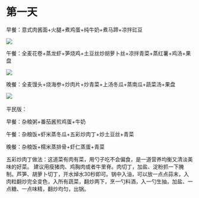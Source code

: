 # 第一天

早餐：意式肉酱面+火腿+煮鸡蛋+纯牛奶+煮马蹄+凉拌豇豆

![](https://wx2.sinaimg.cn/large/7c9be6d9ly1g6z4yushzbj212w0px4qq.jpg)

午餐：全麦花卷+蒸龙虾+笋烧鸡+土豆丝炒胡萝卜丝+凉拌青菜+蒸红薯+鸡汤+果盘

![](https://wx2.sinaimg.cn/large/7c9be6d9ly1g6z4ytqfp0j212w0px7wi.jpg)

晚餐：全麦馒头+烧海参+炒肉片+炒青菜+上汤冬瓜+蒸南瓜+蔬菜汤+果盘

![](https://wx4.sinaimg.cn/large/7c9be6d9ly1g6z4yscczqj212w0px4qq.jpg)​​​​

平民版：

早餐：杂粮粥+番茄酱煎鸡蛋+牛奶

午餐：杂粮饭+虾米蒸冬瓜+五彩炒肉丁+炒土豆丝+青菜

晚餐：杂粮饭+糯米蒸排骨+虾仁蒸蛋+青菜

五彩炒肉丁做法：这道菜有肉有菜，用勺子吃不会偏食，是一道营养均衡又清淡美味的好菜。
建议用瘦猪肉、鸡胸肉或者牛里脊。肉切丁，加盐、淀粉抓一下腌制。芦笋、胡萝卜切丁，开水焯水30秒即可。锅中入油，可以放一点点蒜末，入肉粒翻炒完全变色，入所有蔬菜，翻炒两下，烹一勺料酒，入一勺生抽，加盐、一点糖、一点味精，翻炒均匀，出锅。